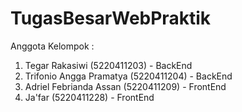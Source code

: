 # TugasBesarWebPraktik

Anggota Kelompok :
1. Tegar Rakasiwi            (5220411203) - BackEnd
2. Trifonio Angga Pramatya   (5220411204) - BackEnd
3. Adriel Febrianda Assan    (5220411209) - FrontEnd
4. Ja'far                    (5220411228) - FrontEnd
